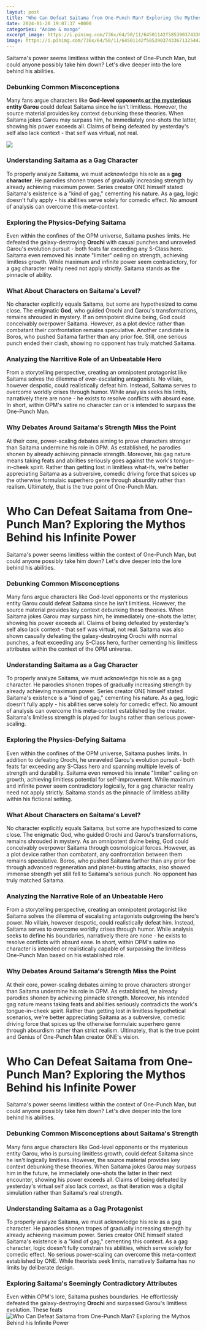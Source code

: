 ```yaml
---
layout: post
title: "Who Can Defeat Saitama from One-Punch Man? Exploring the Mythos Behind his Infinite Power"
date: 2024-01-20 19:07:37 +0000
categories: "Anime & manga"
excerpt_image: https://i.pinimg.com/736x/64/50/11/64501142f58539037433671325442adc.jpg
image: https://i.pinimg.com/736x/64/50/11/64501142f58539037433671325442adc.jpg
---
```


Saitama's power seems limitless within the context of One-Punch Man, but could anyone possibly take him down? Let's dive deeper into the lore behind his abilities.
### Debunking Common Misconceptions  
Many fans argue characters like **God-level opponents[ or the mysterious ](https://fistore.mysenprints.com/collection/aispuro)entity Garou** could defeat Saitama since he isn't limitless. However, the source material provides key context debunking these theories. When Saitama jokes Garou may surpass him, he immediately one-shots the latter, showing his power exceeds all. Claims of being defeated by yesterday's self also lack context - that self was virtual, not real. 

![](https://otakukart.com/wp-content/uploads/2021/08/One-Punch-Man-Saitama.jpg)
### Understanding Saitama as a Gag Character
To properly analyze Saitama, we must acknowledge his role as a **gag character**. He parodies shonen tropes of gradually increasing strength by already achieving maximum power. Series creator ONE himself stated Saitama's existence is a "kind of gag," cementing his nature. As a gag, logic doesn't fully apply - his abilities serve solely for comedic effect. No amount of analysis can overcome this meta-context.
### Exploring the Physics-Defying Saitama 
Even within the confines of the OPM universe, Saitama pushes limits. He defeated the galaxy-destroying **Orochi** with casual punches and unraveled Garou's evolution pursuit - both feats far exceeding any S-Class hero. Saitama even removed his innate "limiter" ceiling on strength, achieving limitless growth. While maximum and infinite power seem contradictory, for a gag character reality need not apply strictly. Saitama stands as the pinnacle of ability.
### What About Characters on Saitama's Level?  
No character explicitly equals Saitama, but some are hypothesized to come close. The enigmatic **God**, who guided Orochi and Garou's transformations, remains shrouded in mystery. If an omnipotent divine being, God could conceivably overpower Saitama. However, as a plot device rather than combatant their confrontation remains speculative. Another candidate is Boros, who pushed Saitama farther than any prior foe. Still, one serious punch ended their clash, showing no opponent has truly matched Saitama.
### Analyzing the Narritive Role of an Unbeatable Hero
From a storytelling perspective, creating an omnipotent protagonist like Saitama solves the dilemma of ever-escalating antagonists. No villain, however despotic, could realistically defeat him. Instead, Saitama serves to overcome worldly crises through humor. While analysis seeks his limits, narratively there are none - he exists to resolve conflicts with absurd ease. In short, within OPM's satire no character can or is intended to surpass the One-Punch Man. 
### Why Debates Around Saitama's Strength Miss the Point
At their core, power-scaling debates aiming to prove characters stronger than Saitama undermine his role in OPM. As established, he parodies shonen by already achieving pinnacle strength. Moreover, his gag nature means taking feats and abilities seriously goes against the work's tongue-in-cheek spirit. Rather than getting lost in limitless what-ifs, we're better appreciating Saitama as a subversive, comedic driving force that spices up the otherwise formulaic superhero genre through absurdity rather than realism. Ultimately, that is the true point of One-Punch Man.
# Who Can Defeat Saitama from One-Punch Man? Exploring the Mythos Behind his Infinite Power
Saitama's power seems limitless within the context of One-Punch Man, but could anyone possibly take him down? Let's dive deeper into the lore behind his abilities.
### Debunking Common Misconceptions   
Many fans argue characters like God-level opponents or the mysterious entity Garou could defeat Saitama since he isn't limitless. However, the source material provides key context debunking these theories. When Saitama jokes Garou may surpass him, he immediately one-shots the latter, showing his power exceeds all. Claims of being defeated by yesterday's self also lack context - that self was virtual, not real. Saitama was also shown casually defeating the galaxy-destroying Orochi with normal punches, a feat exceeding any S-Class hero, further cementing his limitless attributes within the context of the OPM universe. 
### Understanding Saitama as a Gag Character
To properly analyze Saitama, we must acknowledge his role as a gag character. He parodies shonen tropes of gradually increasing strength by already achieving maximum power. Series creator ONE himself stated Saitama's existence is a "kind of gag," cementing his nature. As a gag, logic doesn't fully apply - his abilities serve solely for comedic effect. No amount of analysis can overcome this meta-context established by the creator. Saitama's limitless strength is played for laughs rather than serious power-scaling.
### Exploring the Physics-Defying Saitama  
Even within the confines of the OPM universe, Saitama pushes limits. In addition to defeating Orochi, he unraveled Garou's evolution pursuit - both feats far exceeding any S-Class hero and spanning multiple levels of strength and durability. Saitama even removed his innate "limiter" ceiling on growth, achieving limitless potential for self-improvement. While maximum and infinite power seem contradictory logically, for a gag character reality need not apply strictly. Saitama stands as the pinnacle of limitless ability within his fictional setting.
### What About Characters on Saitama's Level?   
No character explicitly equals Saitama, but some are hypothesized to come close. The enigmatic God, who guided Orochi and Garou's transformations, remains shrouded in mystery. As an omnipotent divine being, God could conceivably overpower Saitama through cosmological forces. However, as a plot device rather than combatant, any confrontation between them remains speculative. Boros, who pushed Saitama farther than any prior foe through advanced regeneration and planet-busting attacks, also showed immense strength yet still fell to Saitama's serious punch. No opponent has truly matched Saitama.
### Analyzing the Narrative Role of an Unbeatable Hero
From a storytelling perspective, creating an omnipotent protagonist like Saitama solves the dilemma of escalating antagonists outgrowing the hero's power. No villain, however despotic, could realistically defeat him. Instead, Saitama serves to overcome worldly crises through humor. While analysis seeks to define his boundaries, narratively there are none - he exists to resolve conflicts with absurd ease. In short, within OPM's satire no character is intended or realistically capable of surpassing the limitless One-Punch Man based on his established role.
### Why Debates Around Saitama's Strength Miss the Point
At their core, power-scaling debates aiming to prove characters stronger than Saitama undermine his role in OPM. As established, he already parodies shonen by achieving pinnacle strength. Moreover, his intended gag nature means taking feats and abilities seriously contradicts the work's tongue-in-cheek spirit. Rather than getting lost in limitless hypothetical scenarios, we're better appreciating Saitama as a subversive, comedic driving force that spices up the otherwise formulaic superhero genre through absurdism rather than strict realism. Ultimately, that is the true point and Genius of One-Punch Man creator ONE's vision.
# Who Can Defeat Saitama from One-Punch Man? Exploring the Mythos Behind his Infinite Power
Saitama's power seems limitless within the context of One-Punch Man, but could anyone possibly take him down? Let's dive deeper into the lore behind his abilities.
### Debunking Common Misconceptions about Saitama's Strength  
Many fans argue characters like God-level opponents or the mysterious entity Garou, who is pursuing limitless growth, could defeat Saitama since he isn't logically limitless. However, the source material provides key context debunking these theories. When Saitama jokes Garou may surpass him in the future, he immediately one-shots the latter in their next encounter, showing his power exceeds all. Claims of being defeated by yesterday's virtual self also lack context, as that iteration was a digital simulation rather than Saitama's real strength. 
### Understanding Saitama as a Gag Protagonist
To properly analyze Saitama, we must acknowledge his role as a gag character. He parodies shonen tropes of gradually increasing strength by already achieving maximum power. Series creator ONE himself stated Saitama's existence is a "kind of gag," cementing this context. As a gag character, logic doesn't fully constrain his abilities, which serve solely for comedic effect. No serious power-scaling can overcome this meta-context established by ONE. While theorists seek limits, narratively Saitama has no limits by deliberate design.
### Exploring Saitama's Seemingly Contradictory Attributes
Even within OPM's lore, Saitama pushes boundaries. He effortlessly defeated the galaxy-destroying **Orochi** and surpassed Garou's limitless evolution. These feats
![Who Can Defeat Saitama from One-Punch Man? Exploring the Mythos Behind his Infinite Power](https://i.pinimg.com/736x/64/50/11/64501142f58539037433671325442adc.jpg)